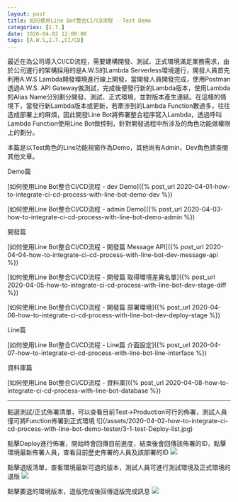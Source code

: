 ```yaml
---
layout: post
title: 如何使用Line Bot整合CI/CD流程 - Test Demo
categories: [I.T.]
date: 2020-04-02 12:00:00
tags: [A.W.S,I.T.,CI/CD]
---
```

最近在為公司導入CI/CD流程，需要建構開發、測試、正式環境滿足業務需求，由於公司運行的架構採用的是A.W.S的Lambda Serverless環境運行，開發人員首先利用A.W.S Lambda開發環境進行線上開發，當開發人員開發完成，使用Postman透過A.W.S. API Gateway做測試，完成後便發行新的Lambda版本，使用Lambda的Alias Name分別劃分開發、測試、正式環境，並對版本產生連結。在這樣的情境下，當發行新Lambda版本或更新，若牽涉到的Lambda Function數過多，往往造成部署上的麻煩，因此開發Line Bot將佈署整合程序寫入Lambda，透過呼叫Lambda Function使用Line Bot做控制，針對開發過程中所涉及的角色功能做權限上的劃分。

本篇是以Test角色的Line功能視窗作為Demo，其他尚有Admin、Dev角色請查閱其他文章。

<!--more-->

Demo篇

[如何使用Line Bot整合CI/CD流程 - dev Demo]({% post_url 2020-04-01-how-to-integrate-ci-cd-process-with-line-bot-demo-dev %})

[如何使用Line Bot整合CI/CD流程 - admin Demo]({% post_url 2020-04-03-how-to-integrate-ci-cd-process-with-line-bot-demo-admin %})

開發篇

[如何使用Line Bot整合CI/CD流程 - 開發篇 Message API]({% post_url 2020-04-04-how-to-integrate-ci-cd-process-with-line-bot-dev-message-api %})

[如何使用Line Bot整合CI/CD流程 - 開發篇 取得環境差異名單]({% post_url 2020-04-05-how-to-integrate-ci-cd-process-with-line-bot-dev-stage-diff %})

[如何使用Line Bot整合CI/CD流程 - 開發篇 部署環境]({% post_url 2020-04-06-how-to-integrate-ci-cd-process-with-line-bot-dev-deploy-stage %})

Line篇

[如何使用Line Bot整合CI/CD流程 - Line篇 介面設定]({% post_url 2020-04-07-how-to-integrate-ci-cd-process-with-line-bot-line-interface %})

資料庫篇

[如何使用Line Bot整合CI/CD流程 - 資料庫]({% post_url 2020-04-08-how-to-integrate-ci-cd-process-with-line-bot-database %})

<hr>
點選測試/正式佈署清單，可以查看目前Test->Production可行的佈署，測試人員僅可將Function佈署到正式環境
![](/assets/2020-04-02-how-to-integrate-ci-cd-process-with-line-bot-demo-tester/3-1-test-Deploy-list.jpg)

點擊Deploy進行佈署，開始時會回傳目前進度，結束後會回傳該佈署的ID，點擊環境最新佈署人員，查看目前歷史佈署的人員及該部署的ID
![](/assets/2020-04-02-how-to-integrate-ci-cd-process-with-line-bot-demo-tester/3-2-tester-deploy-done-and-history.jpg)

點擊退版清單，查看環境最新可退的版本，測試人員可進行測試環境及正式環境的退版
![](/assets/2020-04-02-how-to-integrate-ci-cd-process-with-line-bot-demo-tester/3-3-tester-roll-back-list.jpg)

點擊要退的環境版本，退版完成後回傳退版完成訊息
![](/assets/2020-04-02-how-to-integrate-ci-cd-process-with-line-bot-demo-tester/3-4-tester-roll-back-done.jpg)
